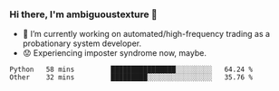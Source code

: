 ### Hi there, I'm ambiguoustexture 👋

<!--
**ambiguoustexture/ambiguoustexture** is a ✨ _special_ ✨ repository because its `README.md` (this file) appears on your GitHub profile.

Here are some ideas to get you started:
-->
- 🔭 I’m currently working on automated/high-frequency trading as a probationary system developer.
- :worried: Experiencing imposter syndrome now, maybe.

<!--START_SECTION:waka-->

```text
Python   58 mins         ████████████████░░░░░░░░░   64.24 %
Other    32 mins         █████████░░░░░░░░░░░░░░░░   35.76 %
```

<!--END_SECTION:waka-->
